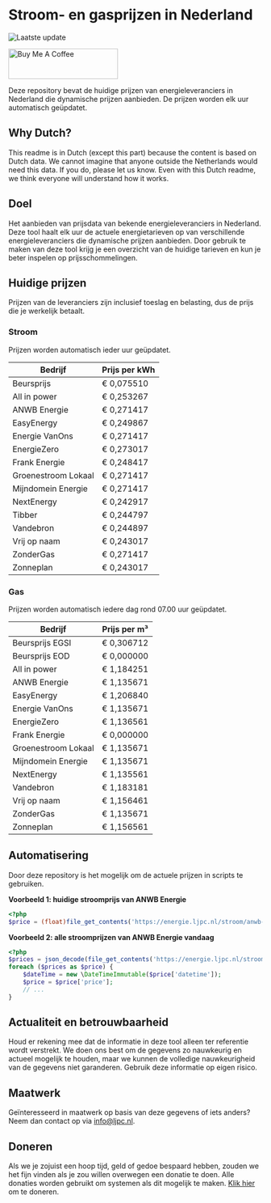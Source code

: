 # Stroom- en gasprijzen in Nederland

![Laatste update](https://img.shields.io/badge/laatste%20update-2024--05--09%2004%3A00%20CET-brightgreen)

<a href="https://www.buymeacoffee.com/Lars-" target="_blank"><img src="https://cdn.buymeacoffee.com/buttons/v2/default-orange.png" alt="Buy Me A Coffee" height="60" style="height: 60px !important;width: 217px !important;" ></a>

Deze repository bevat de huidige prijzen van energieleveranciers in Nederland die dynamische prijzen aanbieden. De prijzen worden elk uur automatisch geüpdatet.

## Why Dutch?

This readme is in Dutch (except this part) because the content is based on Dutch data. We cannot imagine that anyone outside the Netherlands would need this data. If you do, please let us know. Even with this Dutch readme, we think
everyone will understand how it works.

## Doel

Het aanbieden van prijsdata van bekende energieleveranciers in Nederland. Deze tool haalt elk uur de actuele energietarieven op van verschillende energieleveranciers die dynamische prijzen aanbieden. Door gebruik te maken van deze tool
krijg je een overzicht van de huidige tarieven en kun je beter inspelen op prijsschommelingen.

## Huidige prijzen

Prijzen van de leveranciers zijn inclusief toeslag en belasting, dus de prijs die je werkelijk betaalt.

### Stroom

Prijzen worden automatisch ieder uur geüpdatet.

 Bedrijf | Prijs per kWh 
---------|---------------
Beursprijs | € 0,075510
All in power | € 0,253267
ANWB Energie | € 0,271417
EasyEnergy | € 0,249867
Energie VanOns | € 0,271417
EnergieZero | € 0,273017
Frank Energie | € 0,248417
Groenestroom Lokaal | € 0,271417
Mijndomein Energie | € 0,271417
NextEnergy | € 0,242917
Tibber | € 0,244797
Vandebron | € 0,244897
Vrij op naam | € 0,243017
ZonderGas | € 0,271417
Zonneplan | € 0,243017


### Gas

Prijzen worden automatisch iedere dag rond 07.00 uur geüpdatet.

 Bedrijf | Prijs per m³ 
---------|--------------
Beursprijs EGSI | € 0,306712
Beursprijs EOD | € 0,000000
All in power | € 1,184251
ANWB Energie | € 1,135671
EasyEnergy | € 1,206840
Energie VanOns | € 1,135671
EnergieZero | € 1,136561
Frank Energie | € 0,000000
Groenestroom Lokaal | € 1,135671
Mijndomein Energie | € 1,135671
NextEnergy | € 1,135561
Vandebron | € 1,183181
Vrij op naam | € 1,156461
ZonderGas | € 1,135671
Zonneplan | € 1,156561


## Automatisering

Door deze repository is het mogelijk om de actuele prijzen in scripts te gebruiken.

**Voorbeeld 1: huidige stroomprijs van ANWB Energie**

```php
<?php
$price = (float)file_get_contents('https://energie.ljpc.nl/stroom/anwb-energie-nu.txt');

```

**Voorbeeld 2: alle stroomprijzen van ANWB Energie vandaag**

```php
<?php
$prices = json_decode(file_get_contents('https://energie.ljpc.nl/stroom/all-in-power-vandaag.json'),true);
foreach ($prices as $price) {
    $dateTime = new \DateTimeImmutable($price['datetime']);
    $price = $price['price'];
    // ...
}
```

## Actualiteit en betrouwbaarheid

Houd er rekening mee dat de informatie in deze tool alleen ter referentie wordt verstrekt. We doen ons best om de gegevens zo nauwkeurig en actueel mogelijk te houden, maar we kunnen de volledige nauwkeurigheid van de gegevens niet
garanderen. Gebruik deze informatie op eigen risico.

## Maatwerk

Geïnteresseerd in maatwerk op basis van deze gegevens of iets anders? Neem dan contact op
via [info@ljpc.nl](mailto:info@ljpc.nl?subject=Energie%20prijzen).

## Doneren

Als we je zojuist een hoop tijd, geld of gedoe bespaard hebben, zouden we het fijn vinden als je zou willen overwegen een
donatie te doen. Alle donaties worden gebruikt om systemen als dit mogelijk te
maken. [Klik hier](https://www.buymeacoffee.com/Lars-) om te doneren.
